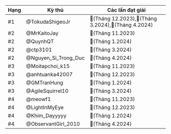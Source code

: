 Hạng|Kỳ thủ|Các lần đạt giải
---|---|---
#1|@TokudaShigeoJr|🥇(Tháng 12.2023),🥉(Tháng 3.2024),🥈(Tháng 4.2024)
#2|@MrKaitoJay|🥇(Tháng 11.2023)
#2|@QuynhQT|🥇(Tháng 1.2024)
#2|@ctp3101|🥇(Tháng 3.2024)
#2|@Nguyen_Si_Trong_Duc|🥇(Tháng 4.2024)
#3|@Moitapchoi_k15|🥈(Tháng 11.2023)
#3|@anhtuanka42007|🥈(Tháng 12.2023)
#3|@GMTranHung|🥈(Tháng 1.2024)
#3|@AgileSquirrel10|🥈(Tháng 3.2024)
#4|@meowf1|🥉(Tháng 11.2023)
#4|@LightInMyEye|🥉(Tháng 12.2023)
#4|@Khim_Dayyyyy|🥉(Tháng 1.2024)
#4|@ObservantGirl_2010|🥉(Tháng 4.2024)
